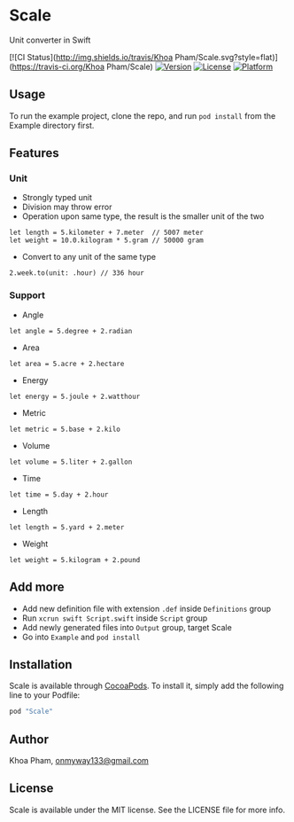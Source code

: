 # Scale
Unit converter in Swift

[![CI Status](http://img.shields.io/travis/Khoa Pham/Scale.svg?style=flat)](https://travis-ci.org/Khoa Pham/Scale)
[![Version](https://img.shields.io/cocoapods/v/Scale.svg?style=flat)](http://cocoapods.org/pods/Scale)
[![License](https://img.shields.io/cocoapods/l/Scale.svg?style=flat)](http://cocoapods.org/pods/Scale)
[![Platform](https://img.shields.io/cocoapods/p/Scale.svg?style=flat)](http://cocoapods.org/pods/Scale)

## Usage

To run the example project, clone the repo, and run `pod install` from the Example directory first.

## Features

### Unit

- Strongly typed unit
- Division may throw error
- Operation upon same type, the result is the smaller unit of the two

```
let length = 5.kilometer + 7.meter  // 5007 meter
let weight = 10.0.kilogram * 5.gram // 50000 gram
```

- Convert to any unit of the same type

```
2.week.to(unit: .hour) // 336 hour
```

### Support

- Angle
```
let angle = 5.degree + 2.radian
```

- Area
```
let area = 5.acre + 2.hectare
```

- Energy
```
let energy = 5.joule + 2.watthour
```

- Metric
```
let metric = 5.base + 2.kilo
```

- Volume
```
let volume = 5.liter + 2.gallon
```

- Time
```
let time = 5.day + 2.hour
```

- Length
```
let length = 5.yard + 2.meter
```

- Weight
```
let weight = 5.kilogram + 2.pound
```

## Add more

- Add new definition file with extension `.def` inside `Definitions` group
- Run `xcrun swift Script.swift` inside `Script` group
- Add newly generated files into `Output` group, target Scale
- Go into `Example` and `pod install`

## Installation

Scale is available through [CocoaPods](http://cocoapods.org). To install
it, simply add the following line to your Podfile:

```ruby
pod "Scale"
```

## Author

Khoa Pham, onmyway133@gmail.com

## License

Scale is available under the MIT license. See the LICENSE file for more info.
